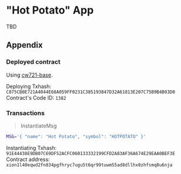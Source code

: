 # "Hot Potato" App

TBD

## Appendix

### Deployed contract

Using [cw721-base](https://github.com/public-awesome/cw-nfts/tree/main/contracts/cw721-base).

Deploying Txhash: `C875CB0E721A4044E68A059FF0231C385193847D32A61813E207C75B9B4B03D0`
Contract's Code ID: `1382`

### Transactions

> InstantiateMsg

```bash
MSG='{ "name": "Hot Potato", "symbol": "HOTPOTATO" }'
```

Instantiating Txhash: `91E44438E9DB07C69DF52ACFC060133332199CFD2A83AF36A674E29EAA0BEF3E`
Contract address: `xion1l40eqwd2fn834pgfhryc7ugu5t6qr99tuwm55ad8dllhx0zhfsmq8u6nja`
